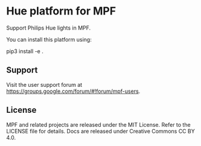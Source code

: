 Hue platform for MPF
====================

Support Philips Hue lights in MPF.

You can install this platform using:

  pip3 install -e .

Support
-------
Visit the user support forum at https://groups.google.com/forum/#!forum/mpf-users.

License
-------
MPF and related projects are released under the MIT License. Refer to the LICENSE file for details. Docs are released under Creative Commons CC BY 4.0.
